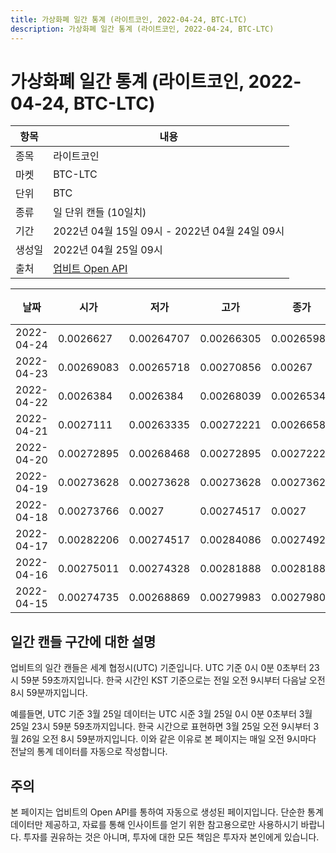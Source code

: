 ```yaml
---
title: 가상화폐 일간 통계 (라이트코인, 2022-04-24, BTC-LTC)
description: 가상화폐 일간 통계 (라이트코인, 2022-04-24, BTC-LTC)
---
```



가상화폐 일간 통계 (라이트코인, 2022-04-24, BTC-LTC)
===

|항목|내용|
|--|--|
|종목|라이트코인|
|마켓|BTC-LTC|
|단위|BTC|
|종류|일 단위 캔들 (10일치)|
|기간|2022년 04월 15일 09시 - 2022년 04월 24일 09시|
|생성일|2022년 04월 25일 09시|
|출처|[업비트 Open API](https://docs.upbit.com)|


|날짜|시가|저가|고가|종가|비고|
|--|--|--|--|--|--|
|2022-04-24|0.0026627|0.00264707|0.00266305|0.00265984|    |
|2022-04-23|0.00269083|0.00265718|0.00270856|0.00267|    |
|2022-04-22|0.0026384|0.0026384|0.00268039|0.0026534|    |
|2022-04-21|0.0027111|0.00263335|0.00272221|0.00266587|    |
|2022-04-20|0.00272895|0.00268468|0.00272895|0.00272221|    |
|2022-04-19|0.00273628|0.00273628|0.00273628|0.00273628|    |
|2022-04-18|0.00273766|0.0027|0.00274517|0.0027|    |
|2022-04-17|0.00282206|0.00274517|0.00284086|0.0027492|    |
|2022-04-16|0.00275011|0.00274328|0.00281888|0.00281888|    |
|2022-04-15|0.00274735|0.00268869|0.00279983|0.00279805|    |


일간 캔들 구간에 대한 설명
---


업비트의 일간 캔들은 세계 협정시(UTC) 기준입니다. 
UTC 기준 0시 0분 0초부터 23시 59분 59초까지입니다. 
한국 시간인 KST 기준으로는 전일 오전 9시부터 다음날 오전 8시 59분까지입니다. 


예를들면, UTC 기준 3월 25일 데이터는 UTC 시준 3월 25일 0시 0분 0초부터 3월 25일 23시 59분 59초까지입니다. 
한국 시간으로 표현하면 3월 25일 오전 9시부터 3월 26일 오전 8시 59분까지입니다. 
이와 같은 이유로 본 페이지는 매일 오전 9시마다 전날의 통계 데이터를 자동으로 작성합니다. 


주의
---


본 페이지는 업비트의 Open API를 통하여 자동으로 생성된 페이지입니다. 
단순한 통계 데이터만 제공하고, 자료를 통해 인사이트를 얻기 위한 참고용으로만 사용하시기 바랍니다. 
투자를 권유하는 것은 아니며, 투자에 대한 모든 책임은 투자자 본인에게 있습니다. 
